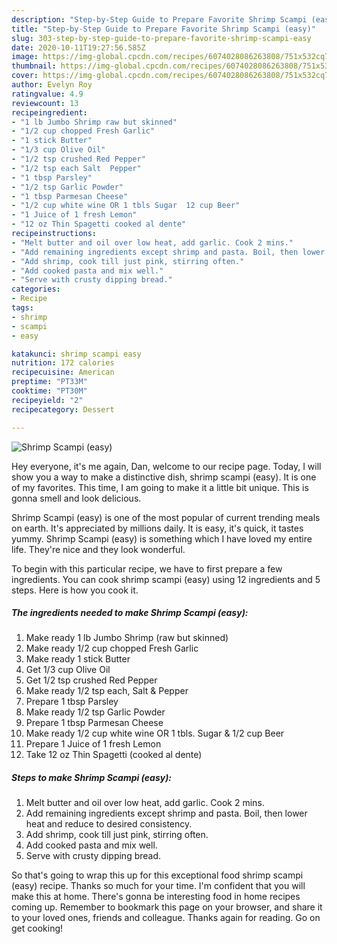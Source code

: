 ```yaml
---
description: "Step-by-Step Guide to Prepare Favorite Shrimp Scampi (easy)"
title: "Step-by-Step Guide to Prepare Favorite Shrimp Scampi (easy)"
slug: 303-step-by-step-guide-to-prepare-favorite-shrimp-scampi-easy
date: 2020-10-11T19:27:56.585Z
image: https://img-global.cpcdn.com/recipes/6074028086263808/751x532cq70/shrimp-scampi-easy-recipe-main-photo.jpg
thumbnail: https://img-global.cpcdn.com/recipes/6074028086263808/751x532cq70/shrimp-scampi-easy-recipe-main-photo.jpg
cover: https://img-global.cpcdn.com/recipes/6074028086263808/751x532cq70/shrimp-scampi-easy-recipe-main-photo.jpg
author: Evelyn Roy
ratingvalue: 4.9
reviewcount: 13
recipeingredient:
- "1 lb Jumbo Shrimp raw but skinned"
- "1/2 cup chopped Fresh Garlic"
- "1 stick Butter"
- "1/3 cup Olive Oil"
- "1/2 tsp crushed Red Pepper"
- "1/2 tsp each Salt  Pepper"
- "1 tbsp Parsley"
- "1/2 tsp Garlic Powder"
- "1 tbsp Parmesan Cheese"
- "1/2 cup white wine OR 1 tbls Sugar  12 cup Beer"
- "1 Juice of 1 fresh Lemon"
- "12 oz Thin Spagetti cooked al dente"
recipeinstructions:
- "Melt butter and oil over low heat, add garlic. Cook 2 mins."
- "Add remaining ingredients except shrimp and pasta. Boil, then lower heat and reduce to desired consistency."
- "Add shrimp, cook till just pink, stirring often."
- "Add cooked pasta and mix well."
- "Serve with crusty dipping bread."
categories:
- Recipe
tags:
- shrimp
- scampi
- easy

katakunci: shrimp scampi easy 
nutrition: 172 calories
recipecuisine: American
preptime: "PT33M"
cooktime: "PT30M"
recipeyield: "2"
recipecategory: Dessert

---
```



![Shrimp Scampi (easy)](https://img-global.cpcdn.com/recipes/6074028086263808/751x532cq70/shrimp-scampi-easy-recipe-main-photo.jpg)

Hey everyone, it's me again, Dan, welcome to our recipe page. Today, I will show you a way to make a distinctive dish, shrimp scampi (easy). It is one of my favorites. This time, I am going to make it a little bit unique. This is gonna smell and look delicious.



Shrimp Scampi (easy) is one of the most popular of current trending meals on earth. It's appreciated by millions daily. It is easy, it's quick, it tastes yummy. Shrimp Scampi (easy) is something which I have loved my entire life. They're nice and they look wonderful.


To begin with this particular recipe, we have to first prepare a few ingredients. You can cook shrimp scampi (easy) using 12 ingredients and 5 steps. Here is how you cook it.

<!--inarticleads1-->

##### The ingredients needed to make Shrimp Scampi (easy):

1. Make ready 1 lb Jumbo Shrimp (raw but skinned)
1. Make ready 1/2 cup chopped Fresh Garlic
1. Make ready 1 stick Butter
1. Get 1/3 cup Olive Oil
1. Get 1/2 tsp crushed Red Pepper
1. Make ready 1/2 tsp each, Salt &amp; Pepper
1. Prepare 1 tbsp Parsley
1. Make ready 1/2 tsp Garlic Powder
1. Prepare 1 tbsp Parmesan Cheese
1. Make ready 1/2 cup white wine OR 1 tbls. Sugar &amp; 1/2 cup Beer
1. Prepare 1 Juice of 1 fresh Lemon
1. Take 12 oz Thin Spagetti (cooked al dente)




<!--inarticleads2-->

##### Steps to make Shrimp Scampi (easy):

1. Melt butter and oil over low heat, add garlic. Cook 2 mins.
1. Add remaining ingredients except shrimp and pasta. Boil, then lower heat and reduce to desired consistency.
1. Add shrimp, cook till just pink, stirring often.
1. Add cooked pasta and mix well.
1. Serve with crusty dipping bread.




So that's going to wrap this up for this exceptional food shrimp scampi (easy) recipe. Thanks so much for your time. I'm confident that you will make this at home. There's gonna be interesting food in home recipes coming up. Remember to bookmark this page on your browser, and share it to your loved ones, friends and colleague. Thanks again for reading. Go on get cooking!
